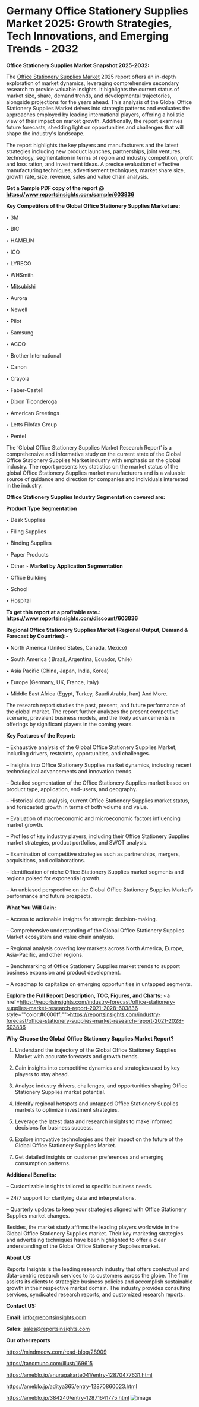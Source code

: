# Germany Office Stationery Supplies Market 2025: Growth Strategies, Tech Innovations, and Emerging Trends - 2032

<strong>Office Stationery Supplies Market Snapshot 2025-2032:</strong>

The <a href=https://www.reportsinsights.com/sample/603836>Office Stationery Supplies Market</a> 2025 report offers an in-depth exploration of market dynamics, leveraging comprehensive secondary research to provide valuable insights. It highlights the current status of market size, share, demand trends, and developmental trajectories, alongside projections for the years ahead. This analysis of the Global Office Stationery Supplies Market delves into strategic patterns and evaluates the approaches employed by leading international players, offering a holistic view of their impact on market growth. Additionally, the report examines future forecasts, shedding light on opportunities and challenges that will shape the industry's landscape.

The report highlights the key players and manufacturers and the latest strategies including new product launches, partnerships, joint ventures, technology, segmentation in terms of region and industry competition, profit and loss ration, and investment ideas. A precise evaluation of effective manufacturing techniques, advertisement techniques, market share size, growth rate, size, revenue, sales and value chain analysis.

<strong>Get a Sample PDF copy of the report @ <a href=https://www.reportsinsights.com/sample/603836 style=color:#0000ff;>https://www.reportsinsights.com/sample/603836</a></strong>

<strong>Key Competitors of the Global Office Stationery Supplies Market are:</strong>

‣ 3M

‣ BIC

‣ HAMELIN

‣ ICO

‣ LYRECO

‣ WHSmith

‣ Mitsubishi

‣ Aurora

‣ Newell

‣ Pilot

‣ Samsung

‣ ACCO

‣ Brother International

‣ Canon

‣ Crayola

‣ Faber-Castell

‣ Dixon Ticonderoga

‣ American Greetings

‣ Letts Filofax Group

‣ Pentel

The ‘Global Office Stationery Supplies Market Research Report’ is a comprehensive and informative study on the current state of the Global Office Stationery Supplies Market industry with emphasis on the global industry. The report presents key statistics on the market status of the global Office Stationery Supplies market manufacturers and is a valuable source of guidance and direction for companies and individuals interested in the industry.

<strong>Office Stationery Supplies Industry Segmentation covered are:</strong>

<strong>Product Type Segmentation</strong>

‣ Desk Supplies

‣ Filing Supplies

‣ Binding Supplies

‣ Paper Products

‣ Other
‣ 
<strong>Market by Application Segmentation</strong>

‣ Office Building

‣ School

‣ Hospital

<strong>To get this report at a profitable rate.: <a href=https://www.reportsinsights.com/discount/603836 style=color:#0000ff;>https://www.reportsinsights.com/discount/603836</a></strong>

<strong>Regional Office Stationery Supplies Market (Regional Output, Demand &amp; Forecast by Countries):-</strong>

• North America (United States, Canada, Mexico)

• South America ( Brazil, Argentina, Ecuador, Chile)

• Asia Pacific (China, Japan, India, Korea)

• Europe (Germany, UK, France, Italy)

• Middle East Africa (Egypt, Turkey, Saudi Arabia, Iran) And More.

The research report studies the past, present, and future performance of the global market. The report further analyzes the present competitive scenario, prevalent business models, and the likely advancements in offerings by significant players in the coming years.

<strong>Key Features of the Report:</strong>

– Exhaustive analysis of the Global Office Stationery Supplies Market, including drivers, restraints, opportunities, and challenges.

– Insights into Office Stationery Supplies market dynamics, including recent technological advancements and innovation trends.

– Detailed segmentation of the Office Stationery Supplies market based on product type, application, end-users, and geography.

– Historical data analysis, current Office Stationery Supplies market status, and forecasted growth in terms of both volume and value.

– Evaluation of macroeconomic and microeconomic factors influencing market growth.

– Profiles of key industry players, including their Office Stationery Supplies market strategies, product portfolios, and SWOT analysis.

– Examination of competitive strategies such as partnerships, mergers, acquisitions, and collaborations.

– Identification of niche Office Stationery Supplies market segments and regions poised for exponential growth.

– An unbiased perspective on the Global Office Stationery Supplies Market’s performance and future prospects.

<strong>What You Will Gain:</strong>

– Access to actionable insights for strategic decision-making.

– Comprehensive understanding of the Global Office Stationery Supplies Market ecosystem and value chain analysis.

– Regional analysis covering key markets across North America, Europe, Asia-Pacific, and other regions.

– Benchmarking of Office Stationery Supplies market trends to support business expansion and product development.

– A roadmap to capitalize on emerging opportunities in untapped segments.

<strong>Explore the Full Report Description, TOC, Figures, and Charts:</strong>
<a href=https://reportsinsights.com/industry-forecast/office-stationery-supplies-market-research-report-2021-2028-603836 style=""color:#0000ff;"">https://reportsinsights.com/industry-forecast/office-stationery-supplies-market-research-report-2021-2028-603836</a>

<strong>Why Choose the Global Office Stationery Supplies Market Report?</strong>

1. Understand the trajectory of the Global Office Stationery Supplies Market with accurate forecasts and growth trends.

2. Gain insights into competitive dynamics and strategies used by key players to stay ahead.

3. Analyze industry drivers, challenges, and opportunities shaping Office Stationery Supplies market potential.

4. Identify regional hotspots and untapped Office Stationery Supplies markets to optimize investment strategies.

5. Leverage the latest data and research insights to make informed decisions for business success.

6. Explore innovative technologies and their impact on the future of the Global Office Stationery Supplies Market.

7. Get detailed insights on customer preferences and emerging consumption patterns.

<strong>Additional Benefits:</strong>

– Customizable insights tailored to specific business needs.

– 24/7 support for clarifying data and interpretations.

– Quarterly updates to keep your strategies aligned with Office Stationery Supplies market changes.

Besides, the market study affirms the leading players worldwide in the Global Office Stationery Supplies market. Their key marketing strategies and advertising techniques have been highlighted to offer a clear understanding of the Global Office Stationery Supplies market.

<strong><strong>About US</strong>:</strong>

Reports Insights is the leading research industry that offers contextual and data-centric research services to its customers across the globe. The firm assists its clients to strategize business policies and accomplish sustainable growth in their respective market domain. The industry provides consulting services, syndicated research reports, and customized research reports.

<strong>Contact US:</strong>

<p class=><b>Email:</b> <a href=mailto:info@reportsinsights.com>info@reportsinsights.com</a></p>
<p class=><b>Sales:</b> <a href=mailto:sales@reportsinsights.com>sales@reportsinsights.com</a></p>

<strong>Our other reports</strong>

<a href=https://mindmeow.com/read-blog/28909>https://mindmeow.com/read-blog/28909</a>

<a href=https://tanomuno.com/illust/169615>https://tanomuno.com/illust/169615</a>

<a href=https://ameblo.jp/anuragakarte041/entry-12870477631.html>https://ameblo.jp/anuragakarte041/entry-12870477631.html</a>

<a href=https://ameblo.jp/aditya365/entry-12870860023.html>https://ameblo.jp/aditya365/entry-12870860023.html</a>

<a href=https://ameblo.jp/384240/entry-12871641775.html>https://ameblo.jp/384240/entry-12871641775.html</a>
![image](https://github.com/user-attachments/assets/27ec497b-53e0-4d1e-a62f-01f13fd34511)
